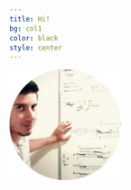 ```yaml
---
title: Hi!
bg: col1
color: black
style: center
---
```


<div class="columns">
  <div class="one-half column centered">
    <img src="img/pic.png" width="200px">
  </div>
</div>
